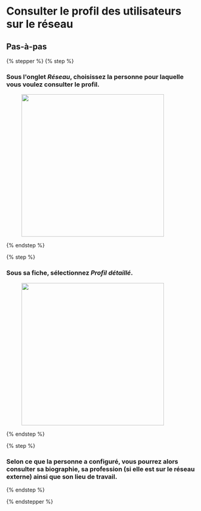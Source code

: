 # Consulter le profil des utilisateurs sur le réseau

## Pas-à-pas

{% stepper %}
{% step %}
### Sous l'onglet *Réseau*, choisissez la personne pour laquelle vous voulez consulter le profil.

<div align="left"><figure><img src="../../.gitbook/assets/Consulter le profil des utilisateurs sur le réseau - Step 1.png" alt="" width="375"><figcaption></figcaption></figure></div>
{% endstep %}

{% step %}
### Sous sa fiche, sélectionnez *Profil détaillé*.

<div align="left"><figure><img src="../../.gitbook/assets/Consulter le profil des utilisateurs sur le réseau - Step 2.jpeg" alt="" width="375"><figcaption></figcaption></figure></div>
{% endstep %}

{% step %}
### Selon ce que la personne a configuré, vous pourrez alors consulter sa biographie, sa profession (si elle est sur le réseau externe) ainsi que son lieu de travail.
{% endstep %}

{% endstepper %}